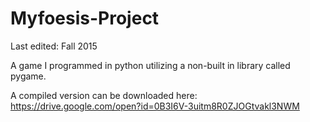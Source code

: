 # Myfoesis-Project
Last edited: Fall 2015

A game I programmed in python utilizing a non-built in library called pygame. 

A compiled version can be downloaded here:
https://drive.google.com/open?id=0B3I6V-3uitm8R0ZJOGtvakl3NWM
